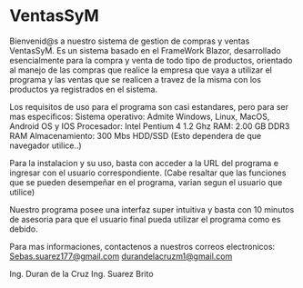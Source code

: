 # VentasSyM
Bienvenid@s a nuestro sistema de gestion de compras y ventas VentasSyM.
Es un sistema basado en el FrameWork Blazor, desarrollado esencialmente para la compra y venta
de todo tipo de productos, orientado al manejo de las compras que realice la empresa que vaya a utilizar 
el programa y las ventas que se realicen a travez de la misma con los productos ya registrados en el sistema.

Los requisitos de uso para el programa son casi estandares, pero para ser mas especificos:
Sistema operativo: Admite Windows, Linux, MacOS, Android OS y IOS
Procesador: Intel Pentium 4 1.2 Ghz
RAM: 2.00 GB DDR3 RAM
Almacenamiento: 300 Mbs HDD/SSD (Esto dependera de que navegador utilice..)

Para la instalacion y su uso, basta con acceder a la URL del programa e ingresar con el usuario correspondiente.
(Cabe resaltar que las funciones que se pueden desempeñar en el programa, varian segun el usuario que utilice)

Nuestro programa posee una interfaz super intuitiva y basta con 10 minutos de asesoria para que el usuario
final pueda utilizar el programa como es debido.

Para mas informaciones, contactenos a nuestros correos electronicos:
Sebas.suarez177@gmail.com
durandelacruzm1@gmail.com

Ing. Duran de la Cruz
Ing. Suarez Brito

